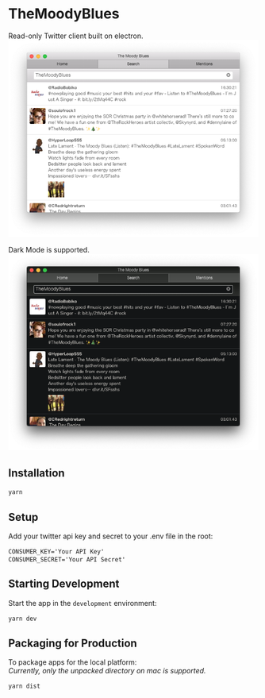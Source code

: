 # TheMoodyBlues

Read-only Twitter client built on electron.
![lightmode](/readme/lightmode.png)

Dark Mode is supported.
![darkmode](/readme/darkmode.png)

## Installation

```bash
yarn
```


## Setup

Add your twitter api key and secret to your .env file in the root:
```
CONSUMER_KEY='Your API Key'
CONSUMER_SECRET='Your API Secret'
```


## Starting Development

Start the app in the `development` environment:
```bash
yarn dev
```


## Packaging for Production

To package apps for the local platform:<br>
*Currently, only the unpacked directory on mac is supported.*
```bash
yarn dist
```
